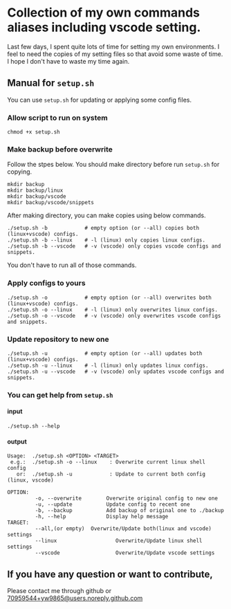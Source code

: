 # Collection of my own commands aliases including vscode setting.

Last few days, I spent quite lots of time for setting my own environments. I feel to need the copies of my setting files so that avoid some waste of time. I hope I don't have to waste my time again.

## Manual for `setup.sh`
You can use `setup.sh` for updating or applying some config files.

### Allow script to run on system
```
chmod +x setup.sh
```

### Make backup before overwrite
Follow the stpes below. You should make directory before run `setup.sh` for copying.
```
mkdir backup
mkdir backup/linux
mkdir backup/vscode
mkdir backup/vscode/snippets
```
After making directory, you can make copies using below commands.
```
./setup.sh -b            # empty option (or --all) copies both (linux+vscode) configs.
./setup.sh -b --linux	 # -l (linux) only copies linux configs.
./setup.sh -b --vscode	 # -v (vscode) only copies vscode configs and snippets.
```
You don't have to run all of those commands.

### Apply configs to yours
```
./setup.sh -o            # empty option (or --all) overwrites both (linux+vscode) configs.
./setup.sh -o --linux	 # -l (linux) only overwrites linux configs.
./setup.sh -o --vscode	 # -v (vscode) only overwrites vscode configs and snippets.
```
### Update repository to new one
```
./setup.sh -u            # empty option (or --all) updates both (linux+vscode) configs.
./setup.sh -u --linux	 # -l (linux) only updates linux configs.
./setup.sh -u --vscode	 # -v (vscode) only updates vscode configs and snippets.
```
### You can get help from `setup.sh`
#### input
```
./setup.sh --help
```
#### output
```
Usage:  ./setup.sh <OPTION> <TARGET>
 e.g.:  ./setup.sh -o --linux    : Overwrite current linux shell config
   or:  ./setup.sh -u            : Update to current both config (linux, vscode)

OPTION:
         -o, --overwrite        Overwrite original config to new one
         -u, --update           Update config to recent one
         -b, --backup           Add backup of original one to ./backup
         -h, --help             Display help message
TARGET:
         --all,(or empty)  Overwrite/Update both(linux and vscode) settings
         --linux                   Overwrite/Update linux shell settings
         --vscode                  Overwrite/Update vscode settings
```
## If you have any question or want to contribute,
Please contact me through github or 70959544+yw9865@users.noreply.github.com

